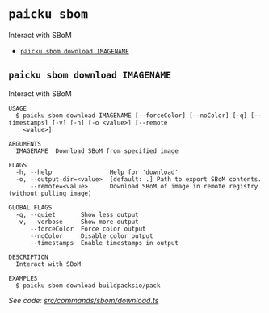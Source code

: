 `paicku sbom`
=============

Interact with SBoM

* [`paicku sbom download IMAGENAME`](#paicku-sbom-download-imagename)

## `paicku sbom download IMAGENAME`

Interact with SBoM

```
USAGE
  $ paicku sbom download IMAGENAME [--forceColor] [--noColor] [-q] [--timestamps] [-v] [-h] [-o <value>] [--remote
    <value>]

ARGUMENTS
  IMAGENAME  Download SBoM from specified image

FLAGS
  -h, --help                Help for 'download'
  -o, --output-dir=<value>  [default: .] Path to export SBoM contents.
      --remote=<value>      Download SBoM of image in remote registry (without pulling image)

GLOBAL FLAGS
  -q, --quiet       Show less output
  -v, --verbose     Show more output
      --forceColor  Force color output
      --noColor     Disable color output
      --timestamps  Enable timestamps in output

DESCRIPTION
  Interact with SBoM

EXAMPLES
  $ paicku sbom download buildpacksio/pack
```

_See code: [src/commands/sbom/download.ts](https://github.com/nodeshift/nodeshift/blob/v0.0.3/src/commands/sbom/download.ts)_
